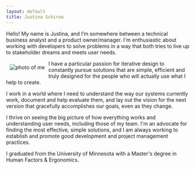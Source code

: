 ```yaml
---
layout: default
title: Justina Schiroo
---
```


Hello! My name is Justina, and I’m somewhere between a technical business analyst and a product owner/manager. I'm enthusiastic about working with developers to solve problems in a way that both tries to live up to stakeholder dreams and meets user needs.

<img style="float: left; padding: 10px;"
 src="{{ site.url }}/assets/self.jpg"
 title="photo of me">

 I have a particular passion for iterative design to constantly pursue solutions that are simple, efficient and truly designed for the people who will actually use what I help to create.

 I work in a world where I need to understand the way our systems currently work, document and help evaluate them, and lay out the vision for the next version that gracefully accomplishes our goals, even as they change.

 I thrive on seeing the big picture of how everything works and understanding user needs, including those of my team. I'm an advocate for finding the most effective, simple solutions, and I am always working to establish and promote good development and project management practices.

 I graduated from the University of Minnesota with a Master's degree in Human Factors & Ergonomics.

<div style="clear: left"></div>
